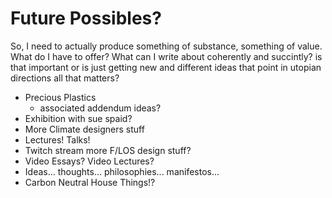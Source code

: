# Future Possibles?

So, I need to actually produce something of substance, something of value. What do I have to offer? What can I write about coherently and succintly? is that important or is just getting new and different ideas that point in utopian directions all that matters?

- Precious Plastics
    - associated addendum ideas?
- Exhibition with sue spaid?
- More Climate designers stuff
- Lectures! Talks!
- Twitch stream more F/LOS design stuff?
- Video Essays? Video Lectures?
- Ideas... thoughts... philosophies... manifestos...
- Carbon Neutral House Things!?
